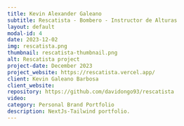 ```yaml
---
title: Kevin Alexander Galeano
subtitle: Rescatista - Bombero - Instructor de Alturas
layout: default
modal-id: 4
date: 2023-12-02
img: rescatista.png
thumbnail: rescatista-thumbnail.png
alt: Rescatista project
project-date: December 2023
project_website: https://rescatista.vercel.app/
client: Kevin Galeano Barbosa
client_website:
repository: https://github.com/davidongo93/rescatista
video:
category: Personal Brand Portfolio
description: NextJs-Tailwind portfolio.
---
```

